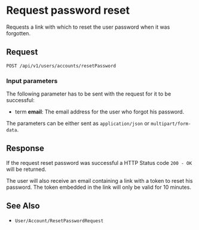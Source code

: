 # Request password reset

Requests a link with which to reset the user password when it was forgotten.

## Request

    POST /api/v1/users/accounts/resetPassword

### Input parameters

The following parameter has to be sent with the request for it to be successful:

- term **email**: The email address for the user who forgot his password. 

The parameters can be either sent as `application/json` or `multipart/form-data`.

## Response

If the request reset password was successful a HTTP Status code `200 - OK` will be returned.

The user will also receive an email containing a link with a token to reset his password. The token embedded in the link will only be valid for 10 minutes.

## See Also

- ``User/Account/ResetPasswordRequest``

